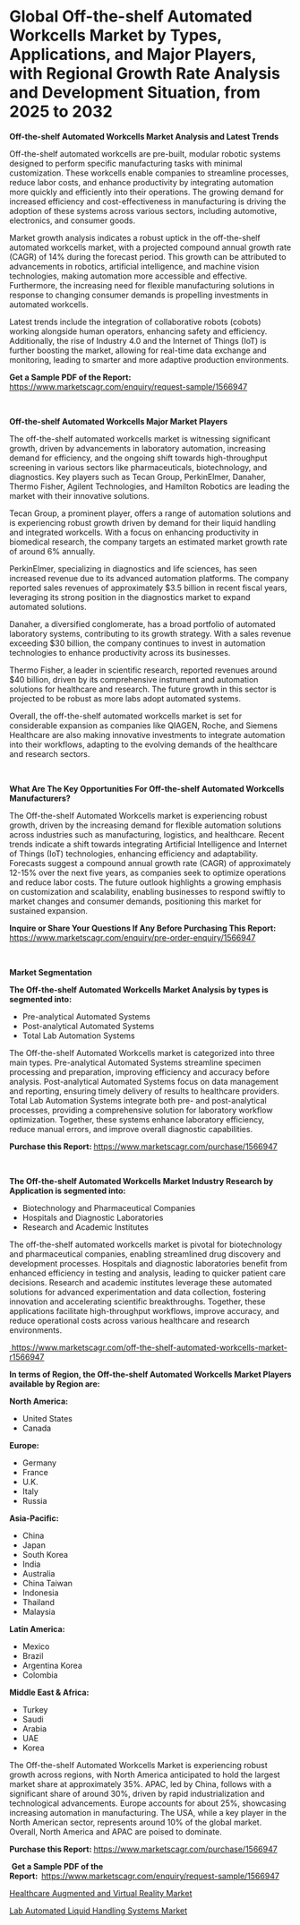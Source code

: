 <p><h1>Global Off-the-shelf Automated Workcells Market by Types, Applications, and Major Players, with Regional Growth Rate Analysis and Development Situation, from 2025 to 2032</h1></p><p><strong>Off-the-shelf Automated Workcells Market Analysis and Latest Trends</strong></p>
<p><p>Off-the-shelf automated workcells are pre-built, modular robotic systems designed to perform specific manufacturing tasks with minimal customization. These workcells enable companies to streamline processes, reduce labor costs, and enhance productivity by integrating automation more quickly and efficiently into their operations. The growing demand for increased efficiency and cost-effectiveness in manufacturing is driving the adoption of these systems across various sectors, including automotive, electronics, and consumer goods.</p><p>Market growth analysis indicates a robust uptick in the off-the-shelf automated workcells market, with a projected compound annual growth rate (CAGR) of 14% during the forecast period. This growth can be attributed to advancements in robotics, artificial intelligence, and machine vision technologies, making automation more accessible and effective. Furthermore, the increasing need for flexible manufacturing solutions in response to changing consumer demands is propelling investments in automated workcells.</p><p>Latest trends include the integration of collaborative robots (cobots) working alongside human operators, enhancing safety and efficiency. Additionally, the rise of Industry 4.0 and the Internet of Things (IoT) is further boosting the market, allowing for real-time data exchange and monitoring, leading to smarter and more adaptive production environments.</p></p>
<p><strong>Get a Sample PDF of the Report:&nbsp;</strong> <a href="https://www.marketscagr.com/enquiry/request-sample/1566947?utm_campaign=2138&utm_medium=2&utm_source=Github&utm_content=ia&utm_term=22032025&utm_id=off-the-shelf-automated-workcells">https://www.marketscagr.com/enquiry/request-sample/1566947</a></p>
<p>&nbsp;</p>
<p><strong>Off-the-shelf Automated Workcells Major Market Players</strong></p>
<p><p>The off-the-shelf automated workcells market is witnessing significant growth, driven by advancements in laboratory automation, increasing demand for efficiency, and the ongoing shift towards high-throughput screening in various sectors like pharmaceuticals, biotechnology, and diagnostics. Key players such as Tecan Group, PerkinElmer, Danaher, Thermo Fisher, Agilent Technologies, and Hamilton Robotics are leading the market with their innovative solutions.</p><p>Tecan Group, a prominent player, offers a range of automation solutions and is experiencing robust growth driven by demand for their liquid handling and integrated workcells. With a focus on enhancing productivity in biomedical research, the company targets an estimated market growth rate of around 6% annually.</p><p>PerkinElmer, specializing in diagnostics and life sciences, has seen increased revenue due to its advanced automation platforms. The company reported sales revenues of approximately $3.5 billion in recent fiscal years, leveraging its strong position in the diagnostics market to expand automated solutions.</p><p>Danaher, a diversified conglomerate, has a broad portfolio of automated laboratory systems, contributing to its growth strategy. With a sales revenue exceeding $30 billion, the company continues to invest in automation technologies to enhance productivity across its businesses.</p><p>Thermo Fisher, a leader in scientific research, reported revenues around $40 billion, driven by its comprehensive instrument and automation solutions for healthcare and research. The future growth in this sector is projected to be robust as more labs adopt automated systems.</p><p>Overall, the off-the-shelf automated workcells market is set for considerable expansion as companies like QIAGEN, Roche, and Siemens Healthcare are also making innovative investments to integrate automation into their workflows, adapting to the evolving demands of the healthcare and research sectors.</p></p>
<p>&nbsp;</p>
<p><strong>What Are The Key Opportunities For Off-the-shelf Automated Workcells Manufacturers?</strong></p>
<p><p>The Off-the-shelf Automated Workcells market is experiencing robust growth, driven by the increasing demand for flexible automation solutions across industries such as manufacturing, logistics, and healthcare. Recent trends indicate a shift towards integrating Artificial Intelligence and Internet of Things (IoT) technologies, enhancing efficiency and adaptability. Forecasts suggest a compound annual growth rate (CAGR) of approximately 12-15% over the next five years, as companies seek to optimize operations and reduce labor costs. The future outlook highlights a growing emphasis on customization and scalability, enabling businesses to respond swiftly to market changes and consumer demands, positioning this market for sustained expansion.</p></p>
<p><strong>Inquire or Share Your Questions If Any Before Purchasing This Report:</strong> <a href="https://www.marketscagr.com/enquiry/pre-order-enquiry/1566947?utm_campaign=2138&utm_medium=2&utm_source=Github&utm_content=ia&utm_term=22032025&utm_id=off-the-shelf-automated-workcells">https://www.marketscagr.com/enquiry/pre-order-enquiry/1566947</a></p>
<p>&nbsp;</p>
<p><strong>Market Segmentation</strong></p>
<p><strong>The Off-the-shelf Automated Workcells Market Analysis by types is segmented into:</strong></p>
<p><ul><li>Pre-analytical Automated Systems</li><li>Post-analytical Automated Systems</li><li>Total Lab Automation Systems</li></ul></p>
<p><p>The Off-the-shelf Automated Workcells market is categorized into three main types. Pre-analytical Automated Systems streamline specimen processing and preparation, improving efficiency and accuracy before analysis. Post-analytical Automated Systems focus on data management and reporting, ensuring timely delivery of results to healthcare providers. Total Lab Automation Systems integrate both pre- and post-analytical processes, providing a comprehensive solution for laboratory workflow optimization. Together, these systems enhance laboratory efficiency, reduce manual errors, and improve overall diagnostic capabilities.</p></p>
<p><strong>Purchase this Report:&nbsp;</strong><a href="https://www.marketscagr.com/purchase/1566947?utm_campaign=2138&utm_medium=2&utm_source=Github&utm_content=ia&utm_term=22032025&utm_id=off-the-shelf-automated-workcells">https://www.marketscagr.com/purchase/1566947</a></p>
<p>&nbsp;</p>
<p><strong>The Off-the-shelf Automated Workcells Market Industry Research by Application is segmented into:</strong></p>
<p><ul><li>Biotechnology and Pharmaceutical Companies</li><li>Hospitals and Diagnostic Laboratories</li><li>Research and Academic Institutes</li></ul></p>
<p><p>The off-the-shelf automated workcells market is pivotal for biotechnology and pharmaceutical companies, enabling streamlined drug discovery and development processes. Hospitals and diagnostic laboratories benefit from enhanced efficiency in testing and analysis, leading to quicker patient care decisions. Research and academic institutes leverage these automated solutions for advanced experimentation and data collection, fostering innovation and accelerating scientific breakthroughs. Together, these applications facilitate high-throughput workflows, improve accuracy, and reduce operational costs across various healthcare and research environments.</p></p>
<p><a href="https://www.marketscagr.com/off-the-shelf-automated-workcells-market-r1566947?utm_campaign=2138&utm_medium=2&utm_source=Github&utm_content=ia&utm_term=22032025&utm_id=off-the-shelf-automated-workcells">&nbsp;https://www.marketscagr.com/off-the-shelf-automated-workcells-market-r1566947</a></p>
<p><strong>In terms of Region, the Off-the-shelf Automated Workcells Market Players available by Region are:</strong></p>
<p>
    <p> <strong> North America: </strong>
        <ul>
            <li>United States</li>
            <li>Canada</li>
        </ul>
        </p> 
    <p> <strong> Europe: </strong>
        <ul>
            <li>Germany</li>
            <li>France</li>
            <li>U.K.</li>
            <li>Italy</li>
            <li>Russia</li>
        </ul>
        </p> 
    <p> <strong> Asia-Pacific: </strong>
        <ul>
            <li>China</li>
            <li>Japan</li>
            <li>South Korea</li>
            <li>India</li>
            <li>Australia</li>
            <li>China Taiwan</li>
            <li>Indonesia</li>
            <li>Thailand</li>
            <li>Malaysia</li>
        </ul>
        </p> 
    <p> <strong> Latin America: </strong>
        <ul>
            <li>Mexico</li>
            <li>Brazil</li>
            <li>Argentina Korea</li>
            <li>Colombia</li>
        </ul>
        </p> 
    <p> <strong> Middle East & Africa: </strong>
        <ul>
            <li>Turkey</li>
            <li>Saudi</li>
            <li>Arabia</li>
            <li>UAE</li>
            <li>Korea</li>
        </ul>
    </p>
    </p>
<p><p>The Off-the-shelf Automated Workcells Market is experiencing robust growth across regions, with North America anticipated to hold the largest market share at approximately 35%. APAC, led by China, follows with a significant share of around 30%, driven by rapid industrialization and technological advancements. Europe accounts for about 25%, showcasing increasing automation in manufacturing. The USA, while a key player in the North American sector, represents around 10% of the global market. Overall, North America and APAC are poised to dominate.</p></p>
<p><strong>Purchase this Report: </strong><a href="https://www.marketscagr.com/purchase/1566947?utm_campaign=2138&utm_medium=2&utm_source=Github&utm_content=ia&utm_term=22032025&utm_id=off-the-shelf-automated-workcells">https://www.marketscagr.com/purchase/1566947</a></p>
<p>&nbsp;<strong>Get a Sample PDF of the Report:&nbsp;&nbsp;</strong><a href="https://www.marketscagr.com/enquiry/request-sample/1566947?utm_campaign=2138&utm_medium=2&utm_source=Github&utm_content=ia&utm_term=22032025&utm_id=off-the-shelf-automated-workcells">https://www.marketscagr.com/enquiry/request-sample/1566947</a></p>
<p><strong></strong></p>
<p><p><a href="https://github.com/sofayahoo2023/Market-Research-Report-List-7/blob/main/healthcare-augmented-and-virtual-reality-market.md?utm_campaign=2138&utm_medium=2&utm_source=Github&utm_content=ia&utm_term=22032025&utm_id=off-the-shelf-automated-workcells">Healthcare Augmented and Virtual Reality Market</a></p><p><a href="https://github.com/joannesouthgate/Market-Research-Report-List-5/blob/main/lab-automated-liquid-handling-systems-market.md?utm_campaign=2138&utm_medium=2&utm_source=Github&utm_content=ia&utm_term=22032025&utm_id=off-the-shelf-automated-workcells">Lab Automated Liquid Handling Systems Market</a></p></p>
